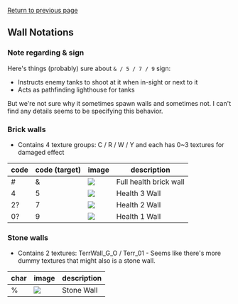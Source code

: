 [Return to previous page](/Decoded/README.md#decoded-structure)

## Wall Notations

### Note regarding & sign

Here's things (probably) sure about `& / 5 / 7 / 9` sign:
- Instructs enemy tanks to shoot at it when in-sight or next to it
- Acts as pathfinding lighthouse for tanks

But we're not sure why it sometimes spawn walls and sometimes not. I can't find any details seems to be specifying this behavior.

### Brick walls

- Contains 4 texture groups: C / R / W / Y and each has 0~3 textures for damaged effect

| code | code (target) | image                                                                                          | description            |
|------|---------------|------------------------------------------------------------------------------------------------|------------------------|
| #    | &             | ![](https://github.com/jupiterbjy/OpenAT/assets/45421813/2ffc2e0a-cbdd-415d-93d4-23a220e497ed) | Full health brick wall |
| 4    | 5             | ![](https://github.com/jupiterbjy/OpenAT/assets/45421813/77416ea4-6a40-47bc-ad77-741df339a14f) | Health 3 Wall          |
| 2?   | 7             | ![](https://github.com/jupiterbjy/OpenAT/assets/45421813/100960bf-d5f2-4b08-898d-b0d5283d6aae) | Health 2 Wall          |
| 0?   | 9             | ![](https://github.com/jupiterbjy/OpenAT/assets/45421813/d58aec7a-6893-4c92-b9f9-333434cbccc9) | Health 1 Wall          |

### Stone walls

- Contains 2 textures: TerrWall_G_O / Terr_01 - Seems like there's more dummy textures that might also is a stone wall.

| char | image                                                                                         | description |
|------|-----------------------------------------------------------------------------------------------|-------------|
| %    | ![](https://github.com/jupiterbjy/OpenAT/assets/45421813/ddea7d39-eec3-4052-8fcb-4d8cdb44d804)| Stone Wall  |
